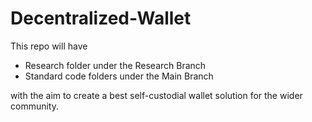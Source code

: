 # Decentralized-Wallet

This repo will have

- Research folder under the Research Branch
- Standard code folders under the Main Branch

with the aim to create a best self-custodial wallet solution for the wider community.
